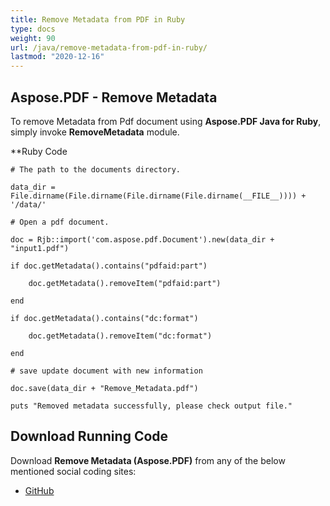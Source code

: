 ```yaml
---
title: Remove Metadata from PDF in Ruby
type: docs
weight: 90
url: /java/remove-metadata-from-pdf-in-ruby/
lastmod: "2020-12-16"
---
```



## Aspose.PDF - Remove Metadata
To remove Metadata from Pdf document using **Aspose.PDF Java for Ruby**, simply invoke **RemoveMetadata** module.

**Ruby Code

```
# The path to the documents directory.

data_dir = File.dirname(File.dirname(File.dirname(File.dirname(__FILE__)))) + '/data/'

# Open a pdf document.

doc = Rjb::import('com.aspose.pdf.Document').new(data_dir + "input1.pdf")

if doc.getMetadata().contains("pdfaid:part")

    doc.getMetadata().removeItem("pdfaid:part")

end    

if doc.getMetadata().contains("dc:format")

    doc.getMetadata().removeItem("dc:format")

end

# save update document with new information

doc.save(data_dir + "Remove_Metadata.pdf")

puts "Removed metadata successfully, please check output file."
```



## Download Running Code
Download **Remove Metadata (Aspose.PDF)** from any of the below mentioned social coding sites:

- [GitHub](https://github.com/aspose-pdf/Aspose.PDF-for-Java/tree/master/Plugins/Aspose_Pdf_Java_for_Ruby/lib/asposepdfjava/Document/removemetadata.rb)
